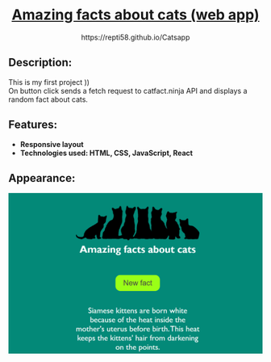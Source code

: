 <h1 align="center">
<a href="https://repti58.github.io/Catsapp">
Amazing facts about cats (web app)
</a>
</h1>

<p align="center">
https://repti58.github.io/Catsapp
</p>

## Description:
This is my first project )) <br>
On button click sends a fetch request to catfact.ninja API
 and displays a random fact about cats.

## Features:
- **Responsive layout**
- **Technologies used: HTML, CSS, JavaScript, React**

## Appearance:
<a href="https://repti58.github.io/Catsapp/">
  <img src="img/screenshot.png" width="800px">  
</a>
